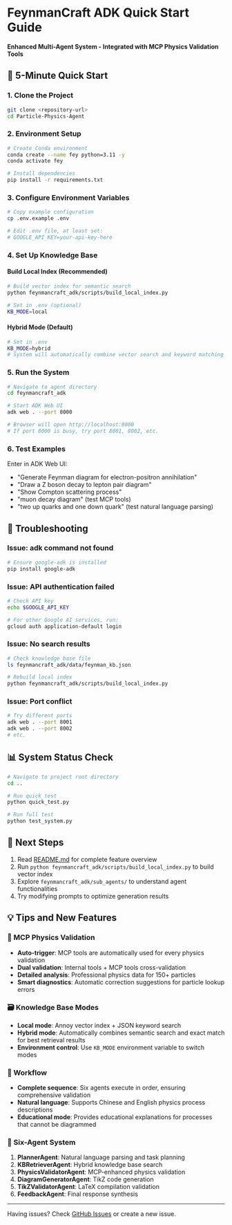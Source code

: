 # FeynmanCraft ADK Quick Start Guide

**Enhanced Multi-Agent System - Integrated with MCP Physics Validation Tools**

## 🚀 5-Minute Quick Start

### 1. Clone the Project
```bash
git clone <repository-url>
cd Particle-Physics-Agent
```

### 2. Environment Setup
```bash
# Create Conda environment
conda create --name fey python=3.11 -y
conda activate fey

# Install dependencies
pip install -r requirements.txt
```

### 3. Configure Environment Variables
```bash
# Copy example configuration
cp .env.example .env

# Edit .env file, at least set:
# GOOGLE_API_KEY=your-api-key-here
```

### 4. Set Up Knowledge Base

#### Build Local Index (Recommended)
```bash
# Build vector index for semantic search
python feynmancraft_adk/scripts/build_local_index.py

# Set in .env (optional)
KB_MODE=local
```

#### Hybrid Mode (Default)
```bash
# Set in .env
KB_MODE=hybrid
# System will automatically combine vector search and keyword matching
```

### 5. Run the System
```bash
# Navigate to agent directory
cd feynmancraft_adk

# Start ADK Web UI
adk web . --port 8000

# Browser will open http://localhost:8000
# If port 8000 is busy, try port 8001, 8002, etc.
```

### 6. Test Examples

Enter in ADK Web UI:
- "Generate Feynman diagram for electron-positron annihilation"
- "Draw a Z boson decay to lepton pair diagram"
- "Show Compton scattering process"
- "muon decay diagram" (test MCP tools)
- "two up quarks and one down quark" (test natural language parsing)

## 🔧 Troubleshooting

### Issue: adk command not found
```bash
# Ensure google-adk is installed
pip install google-adk
```

### Issue: API authentication failed
```bash
# Check API key
echo $GOOGLE_API_KEY

# For other Google AI services, run:
gcloud auth application-default login
```

### Issue: No search results
```bash
# Check knowledge base file
ls feynmancraft_adk/data/feynman_kb.json

# Rebuild local index
python feynmancraft_adk/scripts/build_local_index.py
```

### Issue: Port conflict
```bash
# Try different ports
adk web . --port 8001
adk web . --port 8002
# etc.
```

## 📊 System Status Check
```bash
# Navigate to project root directory
cd ..

# Run quick test
python quick_test.py

# Run full test
python test_system.py
```

## 🎯 Next Steps

1. Read [README.md](README.md) for complete feature overview
2. Run `python feynmancraft_adk/scripts/build_local_index.py` to build vector index
3. Explore `feynmancraft_adk/sub_agents/` to understand agent functionalities
4. Try modifying prompts to optimize generation results

## 💡 Tips and New Features

### 🔬 MCP Physics Validation
- **Auto-trigger**: MCP tools are automatically used for every physics validation
- **Dual validation**: Internal tools + MCP tools cross-validation
- **Detailed analysis**: Professional physics data for 150+ particles
- **Smart diagnostics**: Automatic correction suggestions for particle lookup errors

### 🗃️ Knowledge Base Modes
- **Local mode**: Annoy vector index + JSON keyword search
- **Hybrid mode**: Automatically combines semantic search and exact match for best retrieval results
- **Environment control**: Use `KB_MODE` environment variable to switch modes

### 🤖 Workflow
- **Complete sequence**: Six agents execute in order, ensuring comprehensive validation
- **Natural language**: Supports Chinese and English physics process descriptions
- **Educational mode**: Provides educational explanations for processes that cannot be diagrammed

### 🎨 Six-Agent System
1. **PlannerAgent**: Natural language parsing and task planning
2. **KBRetrieverAgent**: Hybrid knowledge base search
3. **PhysicsValidatorAgent**: MCP-enhanced physics validation
4. **DiagramGeneratorAgent**: TikZ code generation
5. **TikZValidatorAgent**: LaTeX compilation validation
6. **FeedbackAgent**: Final response synthesis

---

Having issues? Check [GitHub Issues](https://github.com/your-username/Particle-Physics-Agent/issues) or create a new issue.